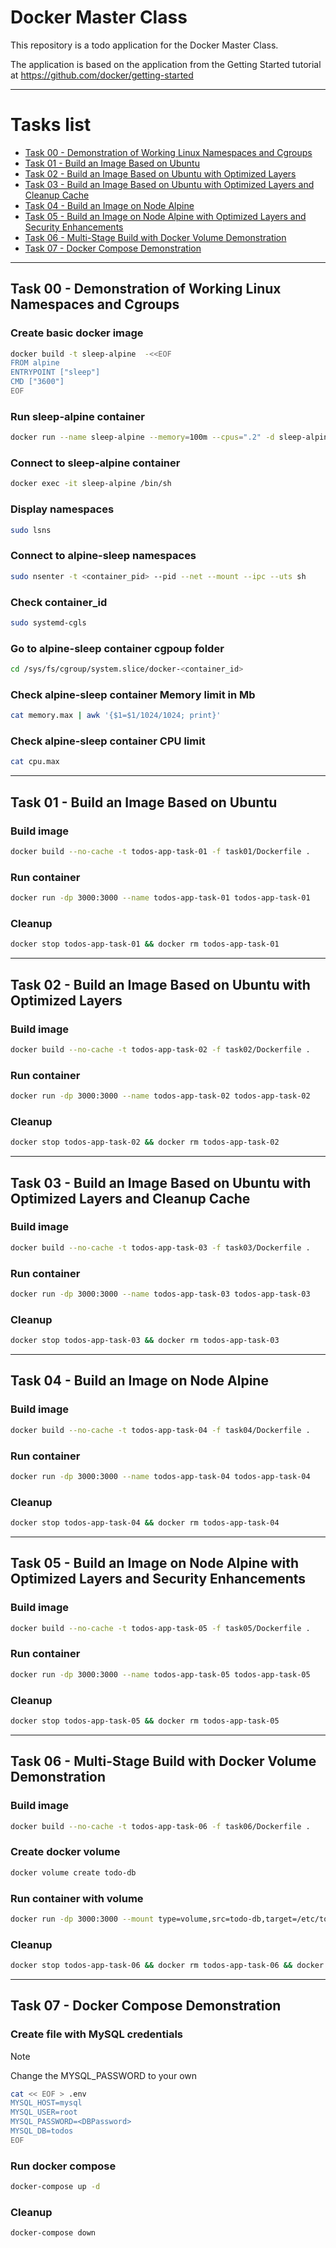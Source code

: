 # Docker Master Class

This repository is a todo application for the Docker Master Class.

The application is based on the application from the Getting Started tutorial at https://github.com/docker/getting-started

---
# Tasks list

- [Task 00 - Demonstration of Working Linux Namespaces and Cgroups](#Task-00)
- [Task 01 - Build an Image Based on Ubuntu](#Task-01)
- [Task 02 - Build an Image Based on Ubuntu with Optimized Layers](#Task-02)
- [Task 03 - Build an Image Based on Ubuntu with Optimized Layers and Cleanup Cache](#Task-03)
- [Task 04 - Build an Image on Node Alpine](#Task-04)
- [Task 05 - Build an Image on Node Alpine with Optimized Layers and Security Enhancements](#Task-05)
- [Task 06 - Multi-Stage Build with Docker Volume Demonstration](#Task-06)
- [Task 07 - Docker Compose Demonstration](#Task-07)

---

## Task 00 - Demonstration of Working Linux Namespaces and Cgroups

### Create basic docker image
```sh
docker build -t sleep-alpine  -<<EOF
FROM alpine
ENTRYPOINT ["sleep"]
CMD ["3600"]
EOF
```

### Run sleep-alpine container
```sh
docker run --name sleep-alpine --memory=100m --cpus=".2" -d sleep-alpine
```

### Connect to sleep-alpine container
```sh
docker exec -it sleep-alpine /bin/sh
```

### Display namespaces
```sh
sudo lsns
```

### Connect to alpine-sleep namespaces
```sh
sudo nsenter -t <container_pid> --pid --net --mount --ipc --uts sh
```

### Check container_id
```sh
sudo systemd-cgls
```

### Go to alpine-sleep container cgpoup folder 
```sh
cd /sys/fs/cgroup/system.slice/docker-<container_id>
```

### Check alpine-sleep container Memory limit in Mb
```sh
cat memory.max | awk '{$1=$1/1024/1024; print}'
```

### Check alpine-sleep container CPU limit
```sh
cat cpu.max
```
---

## Task 01 - Build an Image Based on Ubuntu

### Build image
```sh
docker build --no-cache -t todos-app-task-01 -f task01/Dockerfile .
```

### Run container
```sh
docker run -dp 3000:3000 --name todos-app-task-01 todos-app-task-01
```

### Cleanup
```sh
docker stop todos-app-task-01 && docker rm todos-app-task-01
```

---

## Task 02 - Build an Image Based on Ubuntu with Optimized Layers

### Build image
```sh
docker build --no-cache -t todos-app-task-02 -f task02/Dockerfile .
```

### Run container
```sh
docker run -dp 3000:3000 --name todos-app-task-02 todos-app-task-02
```

### Cleanup
```sh
docker stop todos-app-task-02 && docker rm todos-app-task-02
```

---

## Task 03 - Build an Image Based on Ubuntu with Optimized Layers and Cleanup Cache

### Build image
```sh
docker build --no-cache -t todos-app-task-03 -f task03/Dockerfile .
```

### Run container
```sh
docker run -dp 3000:3000 --name todos-app-task-03 todos-app-task-03
```

### Cleanup
```sh
docker stop todos-app-task-03 && docker rm todos-app-task-03
```

---

## Task 04 - Build an Image on Node Alpine

### Build image
```sh
docker build --no-cache -t todos-app-task-04 -f task04/Dockerfile .
```

### Run container
```sh
docker run -dp 3000:3000 --name todos-app-task-04 todos-app-task-04
```

### Cleanup
```sh
docker stop todos-app-task-04 && docker rm todos-app-task-04
```

---

## Task 05 - Build an Image on Node Alpine with Optimized Layers and Security Enhancements

### Build image
```sh
docker build --no-cache -t todos-app-task-05 -f task05/Dockerfile .
```

### Run container
```sh
docker run -dp 3000:3000 --name todos-app-task-05 todos-app-task-05
```

### Cleanup
```sh
docker stop todos-app-task-05 && docker rm todos-app-task-05
```

---

## Task 06 - Multi-Stage Build with Docker Volume Demonstration

### Build image
```sh
docker build --no-cache -t todos-app-task-06 -f task06/Dockerfile .
```

### Create docker volume
```sh
docker volume create todo-db
```

### Run container with volume
```sh
docker run -dp 3000:3000 --mount type=volume,src=todo-db,target=/etc/todos --name todos-app-task-06 todos-app-task-06
```

### Cleanup
```sh
docker stop todos-app-task-06 && docker rm todos-app-task-06 && docker volume rm todo-db
```

---

## Task 07 - Docker Compose Demonstration

### Create file with MySQL credentials

> [!NOTE]
> Change the MYSQL_PASSWORD to your own

```sh
cat << EOF > .env
MYSQL_HOST=mysql
MYSQL_USER=root
MYSQL_PASSWORD=<DBPassword>
MYSQL_DB=todos
EOF
```

### Run docker compose
```sh
docker-compose up -d
```

### Cleanup
```sh
docker-compose down
```